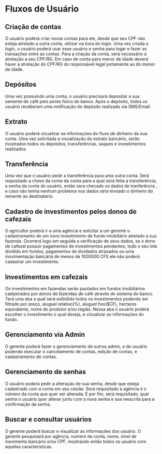 # Fluxos de Usuário 

## Criação de contas
O usuário poderá criar novas contas para ele, desde que seu CPF não esteja atrelado a outra conta, utilizar na hora do login.
Uma vez criada o login, o usuário poderá usar esse usuário e senha para logar e fazer as transações entre as contas.
Para a criação da conta, será necessário a atrelação a seu CPF/RG.
Em caso de conta para menor de idade deverá haver a atrelação do CPF/RG do responsável legal juntamente ao do menor de idade.

## Depósitos
Uma vez possuindo uma conta, o usuário precisará depositar a sua semente de café pelo ponto físico do banco.
Após o depósito, todos os usuário receberam uma notificação de depósito realizado via SMS/Email.

## Extrato
O usuário poderá vizualizar as informações do fluxo de dinheiro da sua conta.
Uma vez solicitada a visualização do extrato bancário, serão mostrados todos os depósitos, transferências, saques e investimentos realizados.

## Transferência
Uma vez que o usuário pedir a transferência para uma outra conta.
Será requisitado a chave da conta da conta para a qual será feita a transferência, a senha da conta do usuário, então sera checado os dados de tranferência , e caso não tenha nenhum problema nos dados será enviado o dinheiro do remente ao destinatário.

## Cadastro de investimentos pelos donos de cafezais
O agricultor poderá ir a uma agência e solicitar a um gerente o cadastramento de um novo investimento de fundo imobiliário atrelado a sua fazenda.
Ocorrerá logo em seguida a verificação de seus dados, se o dono de cafezal possuir pagamentos de investimentos pendentes, todo o seu lote dividido em fundos, pagamentos de dividados atrasados ou uma movimentação bancária de menos de 1000000 CFS ele não poderá cadastrar um investimento.

## Investimentos em cafezais
Os investimentos em fazendas serão pautados em fundos imobiliários cadastrados por donos de fazendas de café através do sistema do banco.
Terá uma aba a qual será exibidido todos os investimentos podendo ser filtrado por preço, aluguel relativo(%), aluguel fixo($CF), hectares equivalente, nome do produtor e/ou região.
Nessa aba o usuário poderá escolher o investimento o qual deseja, e vizualizar as informações do fundo.

## Gerenciamento via Admin
O gerente poderá fazer o gerenciamento de outros admin, e de usuário podendo executar o cancelamento de contas, edição de contas, e cadastramento de contas.

## Gerenciamento de senhas
O usuário poderá pedir a alteração de sua senha, desde que esteja cadastrado com a conta em seu celular.
Será requisitado a agência e o número da conta que quer ser alterada.
E por fim, será requisitado, qual senha o usuário quer alterar junto com a nova senha e sua reescrita para a confirmação da senha.

## Buscar e consultar usuários
O gerente poderá buscar e visualizar as informações dos usuário.
O gerente pesquisará por agência, numero de conta, nome, nível de movimento bancário e/ou CPF, mostrando então todos os usuário com aquelas características.
